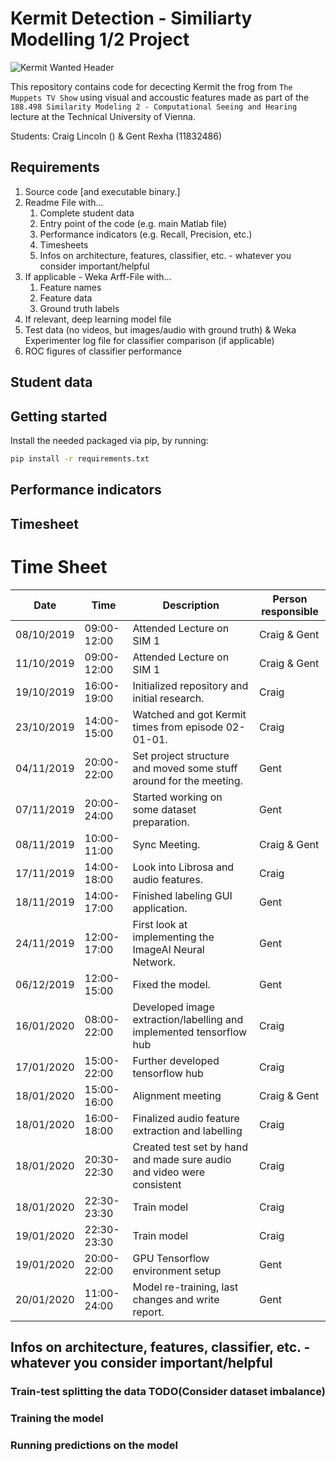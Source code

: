 # Kermit Detection - Similiarty Modelling 1/2 Project

![Kermit Wanted Header](https://vignette.wikia.nocookie.net/muppet/images/0/05/Iflorist_1.jpg)

This repository contains code for dececting Kermit the frog from 
`The Muppets TV Show` using visual and accoustic features made as part
of the `188.498 Similarity Modeling 2 - Computational Seeing and Hearing`
lecture at the Technical University of Vienna.

Students: Craig Lincoln () & Gent Rexha (11832486)

## Requirements

1. Source code [and executable binary.]
2. Readme File with...
    1. Complete student data
    2. Entry point of the code (e.g. main Matlab file)
    3. Performance indicators (e.g. Recall, Precision, etc.)
    4. Timesheets
    5. Infos on architecture, features, classifier, etc. - whatever you consider important/helpful
3. If applicable - Weka Arff-File with...
    1. Feature names
    2. Feature data
    3. Ground truth labels
4. If relevant, deep learning model file
5. Test data (no videos, but images/audio with ground truth) & Weka Experimenter log file for classifier comparison (if applicable)
6. ROC figures of classifier performance

## Student data

## Getting started

Install the needed packaged via pip, by running:

```bash
pip install -r requirements.txt
```

## Performance indicators

## Timesheet

# Time Sheet

| Date       	| Time          	| Description                                                        	| Person responsible 	|
|------------	|-----------------	|--------------------------------------------------------------------	|--------------------	|
| 08/10/2019 	| 09:00-12:00     	| Attended Lecture on SIM 1                                           	| Craig & Gent         	|
| 11/10/2019 	| 09:00-12:00     	| Attended Lecture on SIM 1                                          	| Craig & Gent         	|
| 19/10/2019 	| 16:00-19:00     	| Initialized repository and initial research.                       	| Craig              	|
| 23/10/2019 	| 14:00-15:00     	| Watched and got Kermit times from episode 02-01-01.                	| Craig              	|
| 04/11/2019 	| 20:00-22:00     	| Set project structure and moved some stuff around for the meeting. 	| Gent               	|
| 07/11/2019 	| 20:00-24:00     	| Started working on some dataset preparation.                       	| Gent               	|
| 08/11/2019 	| 10:00-11:00     	| Sync Meeting.                                                      	| Craig & Gent       	|
| 17/11/2019 	| 14:00-18:00     	| Look into Librosa and audio features.                              	| Craig              	|
| 18/11/2019 	| 14:00-17:00     	| Finished labeling GUI application.                                 	| Gent               	|
| 24/11/2019	| 12:00-17:00		| First look at implementing the ImageAI Neural Network.				| Gent					|
| 06/12/2019    | 12:00-15:00       | Fixed the model.                                                      | Gent                  |
| 16/01/2020    | 08:00-22:00       | Developed image extraction/labelling and implemented tensorflow hub   | Craig                 |
| 17/01/2020    | 15:00-22:00       | Further developed tensorflow hub                                      | Craig                 |
| 18/01/2020    | 15:00-16:00       | Alignment meeting                                                     | Craig & Gent          |
| 18/01/2020    | 16:00-18:00       | Finalized audio feature extraction and labelling                      | Craig                 |
| 18/01/2020    | 20:30-22:30       | Created test set by hand and made sure audio and video were consistent| Craig                 |
| 18/01/2020    | 22:30-23:30       | Train model                                                           | Craig                 |
| 19/01/2020    | 22:30-23:30       | Train model                                                           | Craig                 |
| 19/01/2020    | 20:00-22:00       | GPU Tensorflow environment setup                                      | Gent                  |
| 20/01/2020    | 11:00-24:00       | Model re-training, last changes and write report.                     | Gent                  |

## Infos on architecture, features, classifier, etc. - whatever you consider important/helpful

### Train-test splitting the data TODO(Consider dataset imbalance)

### Training the model

### Running predictions on the model



